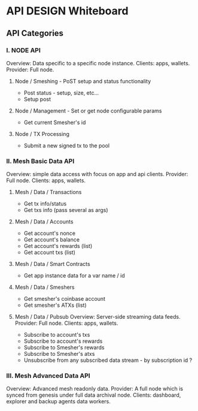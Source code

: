 # API DESIGN Whiteboard

## API Categories

### I. NODE API
Overview: Data specific to a specific node instance.
Clients: apps, wallets.
Provider: Full node.

1. Node / Smeshing - PoST setup and status functionality
    - Post status - setup, size, etc...
    - Setup post


2. Node / Management - Set or get node configurable params
    - Get current Smesher's id


3. Node / TX Processing
    - Submit a new signed tx to the pool

### II. Mesh Basic Data API
Overview: simple data access with focus on app and api clients.
Provider: Full node.
Clients: apps, wallets.

1. Mesh / Data / Transactions
    - Get tx info/status
    - Get txs info (pass several as args)


2. Mesh / Data / Accounts
    - Get account's nonce
    - Get account's balance
    - Get account's rewards (list)
    - Get account txs (list)


3. Mesh / Data / Smart Contracts
    - Get app instance data for a var name / id


4. Mesh / Data / Smeshers
    - Get smesher's coinbase account
    - Get smesher's ATXs (list)


5. Mesh / Data / Pubsub
Overview: Server-side streaming data feeds.
Provider: Full node.
Clients: apps, wallets.

    - Subscribe to account's txs
    - Subscribe to account's rewards
    - Subscribe to Smesher's rewards
    - Subscribe to Smesher's atxs
    - Unsubscribe from any subscribed data stream - by subscription id ?

### III. Mesh Advanced Data API
Overview: Advanced mesh readonly data.
Provider: A full node which is synced from genesis under full data archival node.
Clients: dashboard, explorer and backup agents data workers.
